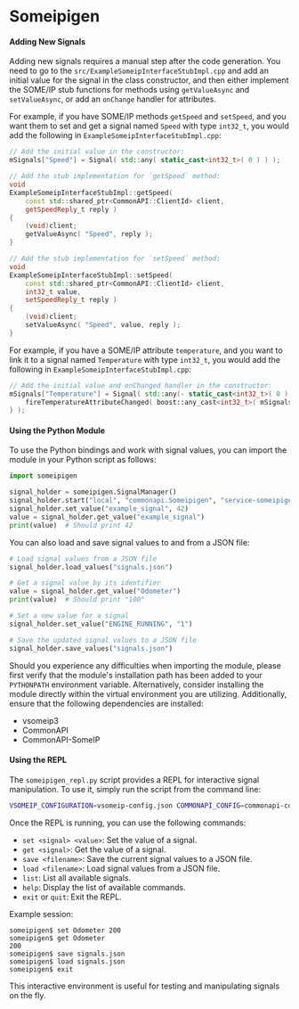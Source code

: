 # Someipigen

#### Adding New Signals

Adding new signals requires a manual step after the code generation. You need to go to the
`src/ExampleSomeipInterfaceStubImpl.cpp` and add an initial value for the signal in the class
constructor, and then either implement the SOME/IP stub functions for methods using `getValueAsync`
and `setValueAsync`, or add an `onChange` handler for attributes.

For example, if you have SOME/IP methods `getSpeed` and `setSpeed`, and you want them to set and get
a signal named `Speed` with type `int32_t`, you would add the following in
`ExampleSomeipInterfaceStubImpl.cpp`:

```cpp
// Add the initial value in the constructor:
mSignals["Speed"] = Signal( std::any( static_cast<int32_t>( 0 ) ) );

// Add the stub implementation for `getSpeed` method:
void
ExampleSomeipInterfaceStubImpl::getSpeed(
    const std::shared_ptr<CommonAPI::ClientId> client,
    getSpeedReply_t reply )
{
    (void)client;
    getValueAsync( "Speed", reply );
}

// Add the stub implementation for `setSpeed` method:
void
ExampleSomeipInterfaceStubImpl::setSpeed(
    const std::shared_ptr<CommonAPI::ClientId> client,
    int32_t value,
    setSpeedReply_t reply )
{
    (void)client;
    setValueAsync( "Speed", value, reply );
}
```

For example, if you have a SOME/IP attribute `temperature`, and you want to link it to a signal
named `Temperature` with type `int32_t`, you would add the following in
`ExampleSomeipInterfaceStubImpl.cpp`:

```cpp
// Add the initial value and onChanged handler in the constructor:
mSignals["Temperature"] = Signal( std::any(- static_cast<int32_t>( 0 ) ), [this](){
    fireTemperatureAttributeChanged( boost::any_cast<int32_t>( mSignals["Temperature"].value ) );
} );
```

#### Using the Python Module

To use the Python bindings and work with signal values, you can import the module in your Python
script as follows:

```python
import someipigen

signal_holder = someipigen.SignalManager()
signal_holder.start("local", "commonapi.Someipigen", "service-someipigen")
signal_holder.set_value("example_signal", 42)
value = signal_holder.get_value("example_signal")
print(value)  # Should print 42
```

You can also load and save signal values to and from a JSON file:

```python
# Load signal values from a JSON file
signal_holder.load_values("signals.json")

# Get a signal value by its identifier
value = signal_holder.get_value("Odometer")
print(value)  # Should print "100"

# Set a new value for a signal
signal_holder.set_value("ENGINE_RUNNING", "1")

# Save the updated signal values to a JSON file
signal_holder.save_values("signals.json")
```

Should you experience any difficulties when importing the module, please first verify that the
module's installation path has been added to your `PYTHONPATH` environment variable. Alternatively,
consider installing the module directly within the virtual environment you are utilizing.
Additionally, ensure that the following dependencies are installed:

- vsomeip3
- CommonAPI
- CommonAPI-SomeIP

#### Using the REPL

The `someipigen_repl.py` script provides a REPL for interactive signal manipulation. To use it,
simply run the script from the command line:

```bash
VSOMEIP_CONFIGURATION=vsomeip-config.json COMMONAPI_CONFIG=commonapi-config.ini python3 someipigen_repl.py
```

Once the REPL is running, you can use the following commands:

- `set <signal> <value>`: Set the value of a signal.
- `get <signal>`: Get the value of a signal.
- `save <filename>`: Save the current signal values to a JSON file.
- `load <filename>`: Load signal values from a JSON file.
- `list`: List all available signals.
- `help`: Display the list of available commands.
- `exit` or `quit`: Exit the REPL.

Example session:

```
someipigen$ set Odometer 200
someipigen$ get Odometer
200
someipigen$ save signals.json
someipigen$ load signals.json
someipigen$ exit
```

This interactive environment is useful for testing and manipulating signals on the fly.
